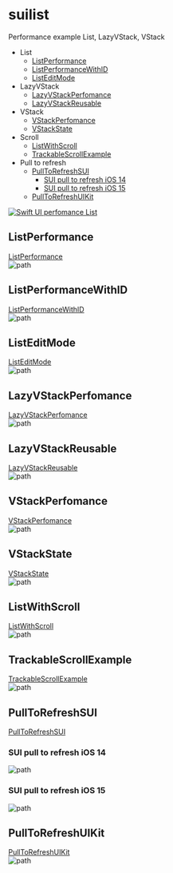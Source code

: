 # suilist
Performance example List, LazyVStack, VStack
* List
    * [ListPerformance](#ListPerformance)
    * [ListPerformanceWithID](#ListPerformanceWithID)
    * [ListEditMode](#ListEditMode)
* LazyVStack
    * [LazyVStackPerfomance](#LazyVStackPerfomance)
    * [LazyVStackReusable](#LazyVStackReusable)
* VStack
    * [VStackPerfomance](#VStackPerfomance)
    * [VStackState](#VStackState)
* Scroll
    * [ListWithScroll](#ListWithScroll)
    * [TrackableScrollExample](#TrackableScrollExample)
* Pull to refresh
    * [PullToRefreshSUI](#PullToRefreshSUI)
        * [SUI pull to refresh iOS 14](#sui-pull-to-refresh-ios-14)
        * [SUI pull to refresh iOS 15](#sui-pull-to-refresh-ios-15)
    * [PullToRefreshUIKit](#PullToRefreshUIKit)

[![Swift UI perfomance List](https://img.youtube.com/vi/kqqGL1pmZzM/0.jpg)](https://www.youtube.com/watch?v=kqqGL1pmZzM "Swift UI perfomance List")

## ListPerformance 
[ListPerformance](suilist/List/ListPerformance.swift)  
![path](gifs/ListPerformance.gif)

## ListPerformanceWithID 
[ListPerformanceWithID](suilist/List/ListPerformanceWithID.swift)  
![path](gifs/ListPerformanceWithID.gif)

## ListEditMode 
[ListEditMode](suilist/List/ListEditMode.swift)  
![path](gifs/ListEditMode.gif)

## LazyVStackPerfomance 
[LazyVStackPerfomance](suilist/LazyVStack/LazyVStackPerfomance.swift)  
![path](gifs/LazyVStackPerfomance.gif)

## LazyVStackReusable 
[LazyVStackReusable](suilist/LazyVStack/LazyVStackReusable.swift)  
![path](gifs/LazyVStackReusable.gif)

## VStackPerfomance 
[VStackPerfomance](suilist/VStack/VStackPerfomance.swift)  
![path](gifs/VStackPerfomance.gif)

## VStackState 
[VStackState](suilist/VStack/VStackState.swift)  
![path](gifs/VStackState.gif)

## ListWithScroll 
[ListWithScroll](suilist/Scroll/ListWithScroll.swift)  
![path](gifs/ListWithScroll.gif)

## TrackableScrollExample 
[TrackableScrollExample](suilist/Scroll/TrackableScrollExample.swift)  
![path](gifs/TrackableScrollExample.gif)

## PullToRefreshSUI 
[PullToRefreshSUI](suilist/PullToRefresh/SUI/PullToRefreshSUI.swift)  
### SUI pull to refresh iOS 14
![path](gifs/RefreshSUIView14iOS.gif)
### SUI pull to refresh iOS 15
![path](gifs/RefreshSUIView15iOS.gif)

## PullToRefreshUIKit 
[PullToRefreshUIKit](suilist/PullToRefresh/Introspect/PullToRefreshUIKit.swift)  
![path](gifs/RefreshUIKit.gif)